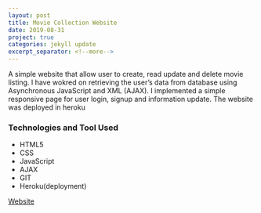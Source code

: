 ```yaml
---
layout: post
title: Movie Collection Website
date: 2019-08-31
project: true
categories: jekyll update
excerpt_separator: <!--more-->
---
```


A simple website that allow user to create, read update and delete movie listing.
I have wokred on retrieving the user’s data from database using Asynchronous JavaScript and XML (AJAX). I implemented a simple responsive page for user login, signup and information update. The website was deployed in heroku

### Technologies and Tool Used
- HTML5
- CSS
- JavaScript
- AJAX
- GIT
- Heroku(deployment)
 
[Website](https://basic-movie-crud-app.herokuapp.com/)
